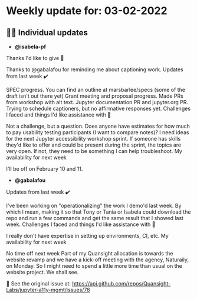 # Weekly update for: 03-02-2022

## :singer: Individual updates

- **@isabela-pf**


Thanks I'd like to give 🙌

Thanks to @gabalafou for reminding me about captioning work.
Updates from last week ✔️

SPEC progress. You can find an outline at marsbarlee/specs (some of the draft isn't out there yet)
Grant meeting and proposal progress.
Made PRs from workshop with alt text. Jupyter documentation PR and jupyter.org PR.
Trying to schedule captioners, but no affirmative responses yet.
Challenges I faced and things I'd like assistance with 🙏

Not a challenge, but a question. Does anyone have estimates for how much to pay usability testing participants (I want to compare notes)?
I need ideas for the next Jupyter accessibility workshop sprint. If someone has skills they'd like to offer and could be present during the sprint, the topics are very open. If not, they need to be something I can help troubleshoot.
My availability for next week

I'll be off on February 10 and 11.

- **@gabalafou**


Updates from last week ✔️

I've been working on "operationalizing" the work I demo'd last week. By which I mean, making it so that Tony or Tania or Isabela could download the repo and run a few commands and get the same result that I showed last week.
Challenges I faced and things I'd like assistance with 🙏

I really don't have expertise in setting up environments, CI, etc.
My availability for next week

No time off next week
Part of my Quansight allocation is towards the website revamp and we have a kick-off meeting with the agency, Naturaily, on Monday. So I might need to spend a little more time than usual on the website project. We shall see.

:link: See the original issue at: <https://api.github.com/repos/Quansight-Labs/jupyter-a11y-mgmt/issues/78>